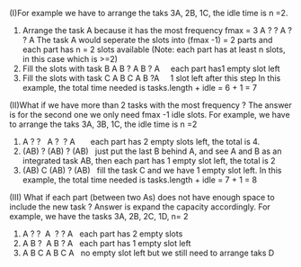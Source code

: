 (I)For example we have to arrange the taks 3A, 2B, 1C, the idle time is n =2.
1. Arrange the task A because it has the most frequency fmax = 3
A ? ? A ? ? A
The task A would seperate the slots into (fmax -1) = 2 parts and each part has n = 2 slots available (Note: each part has at least n slots, in this case which is >=2)
2. Fill the slots with task B
A B ? A B ? A     each part has1 empty slot left
3. Fill the slots with task C
A B C A B ?A      1 slot left after this step
In this example, the total time needed is tasks.length + idle = 6 + 1 = 7

(II)What if we have more than 2 tasks with the most frequency ? The answer is for the second one we only need fmax -1 idle slots. For example, we have to arrange the taks 3A, 3B, 1C, the idle time is n =2
1.  A ?  ?   A ?  ?  A       each part has 2 empty slots left, the total is 4.
2. (AB)  ?  (AB)  ?  (AB)   just put the last B behind A, and see A and B as an integrated task AB, then each part has 1 empty slot left, the total is 2
3. (AB)  C  (AB)  ?  (AB)   fill the task C and we have 1 empty slot left.
In this example, the total time needed is tasks.length + idle = 7 + 1 = 8


(III) What if each part (between two As) does not have enough space to include the new task ?  Answer is expand the capacity accordingly.
For example, we have the tasks 3A, 2B, 2C, 1D, n= 2
1. A  ?  ?  A  ?  ?  A   each part has 2 empty slots
2. A  B  ?  A  B  ?  A   each part has 1 empty slot left
3. A  B  C  A  B  C  A   no empty slot left but we still need to arrange taks D
